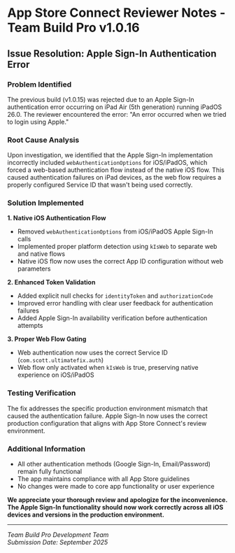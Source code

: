 # App Store Connect Reviewer Notes - Team Build Pro v1.0.16

## Issue Resolution: Apple Sign-In Authentication Error

### Problem Identified
The previous build (v1.0.15) was rejected due to an Apple Sign-In authentication error occurring on iPad Air (5th generation) running iPadOS 26.0. The reviewer encountered the error: "An error occurred when we tried to login using Apple."

### Root Cause Analysis
Upon investigation, we identified that the Apple Sign-In implementation incorrectly included `webAuthenticationOptions` for iOS/iPadOS, which forced a web-based authentication flow instead of the native iOS flow. This caused authentication failures on iPad devices, as the web flow requires a properly configured Service ID that wasn't being used correctly.

### Solution Implemented
**1. Native iOS Authentication Flow**
- Removed `webAuthenticationOptions` from iOS/iPadOS Apple Sign-In calls
- Implemented proper platform detection using `kIsWeb` to separate web and native flows
- Native iOS flow now uses the correct App ID configuration without web parameters

**2. Enhanced Token Validation**
- Added explicit null checks for `identityToken` and `authorizationCode`
- Improved error handling with clear user feedback for authentication failures
- Added Apple Sign-In availability verification before authentication attempts

**3. Proper Web Flow Gating**
- Web authentication now uses the correct Service ID (`com.scott.ultimatefix.auth`)
- Web flow only activated when `kIsWeb` is true, preserving native experience on iOS/iPadOS

### Testing Verification
The fix addresses the specific production environment mismatch that caused the authentication failure. Apple Sign-In now uses the correct production configuration that aligns with App Store Connect's review environment.

### Additional Information
- All other authentication methods (Google Sign-In, Email/Password) remain fully functional
- The app maintains compliance with all App Store guidelines
- No changes were made to core app functionality or user experience

**We appreciate your thorough review and apologize for the inconvenience. The Apple Sign-In functionality should now work correctly across all iOS devices and versions in the production environment.**

---
*Team Build Pro Development Team*  
*Submission Date: September 2025*